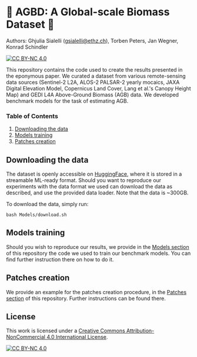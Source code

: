 # :evergreen_tree: AGBD: A Global-scale Biomass Dataset :deciduous_tree:
Authors: Ghjulia Sialelli ([gsialelli@ethz.ch](mailto:gsialelli@ethz.ch)), Torben Peters, Jan Wegner, Konrad Schindler

[![CC BY-NC 4.0][cc-by-nc-shield]][cc-by-nc]

This repository contains the code used to create the results presented in the eponymous paper. We curated a dataset from various remote-sensing data sources (Sentinel-2 L2A, ALOS-2 PALSAR-2 yearly mocaics, JAXA Digital Elevation Model, Copernicus Land Cover, Lang et al.'s Canopy Height Map) and GEDI L4A Above-Ground Biomass (AGB) data. We developed benchmark models for the task of estimating AGB.

### Table of Contents
1. [Downloading the data](https://github.com/ghjuliasialelli/AGBD#Downloading-the-data)
2. [Models training](https://github.com/ghjuliasialelli/AGBD#Models-training)
3. [Patches creation](https://github.com/ghjuliasialelli/AGBD#Patches-creation)

## Downloading the data
The dataset is openly accessible on [HuggingFace](https://huggingface.co/datasets/prs-eth/AGBD), where it is stored in a streamable ML-ready format. Should you want to reproduce our experiments with the data format we used can download the data as described, and use the provided data loader. Note that the data is ~300GB.

To download the data, simply run: 
```
bash Models/download.sh
```

## Models training
Should you wish to reproduce our results, we provide in the [Models section](https://github.com/ghjuliasialelli/AGBD/tree/main/Models) of this repository the code we used to train our benchmark models. You can find further instruction there on how to do it.

## Patches creation
We provide an example for the patches creation procedure, in the [Patches section](https://github.com/ghjuliasialelli/AGBD/tree/main/Patches) of this repository. Further instructions can be found there.

## License


This work is licensed under a
[Creative Commons Attribution-NonCommercial 4.0 International License][cc-by-nc].


[![CC BY-NC 4.0][cc-by-nc-image]][cc-by-nc]

[cc-by-nc]: https://creativecommons.org/licenses/by-nc/4.0/
[cc-by-nc-image]: https://licensebuttons.net/l/by-nc/4.0/88x31.png
[cc-by-nc-shield]: https://img.shields.io/badge/License-CC%20BY--NC%204.0-lightgrey.svg


